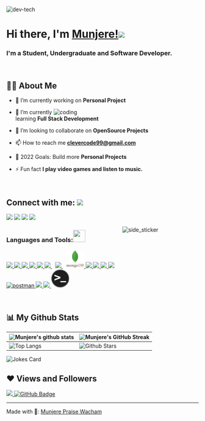 ![dev-tech](https://user-images.githubusercontent.com/86390606/191811117-7980d057-894b-454a-9da8-fd7b236d0cec.jpg)
<h1 align="left">Hi there, I'm  <a href="https://munjere.github.io/tech">Munjere!</a><img src="https://raw.githubusercontent.com/MartinHeinz/MartinHeinz/master/wave.gif" width="30px"></h1>

<h3 align="left">I'm a Student, Undergraduate and Software Developer.</h3>

<br/>

## 🙋‍♂️ About Me

-   🔭 I’m currently working on **Personal Project**
  <img align="right" width="380" alt="coding"  src="https://user-images.githubusercontent.com/86390606/190271816-f2374e79-d5c9-41b5-b724-e976f763750f.gif">

-   🌱 I’m currently learning **Full Stack Development**

-   👯 I’m looking to collaborate on **OpenSource Projects**

-   📫 How to reach me **clevercode99@gmail.com**

-   🥅 2022 Goals: Build more **Personal Projects**

-   ⚡ Fun fact **I play video games and listen to music.**



<br/>

## Connect with me: <img src="https://media.giphy.com/media/LnQjpWaON8nhr21vNW/giphy.gif" height="32">

<p align="left">
<!-- need to update twitter and linkedin accounts-->
<a href = "https://www.linkedin.com/in/munjere-praise-wacham-b3a6b2249/"><img src="https://img.icons8.com/fluent/35/000000/linkedin.png"/></a>
<!--<a href = "https://www.facebook.com//"><img src="https://img.icons8.com/doodle/35/000000/facebook-new.png"/></a>, -->
<a href = "https://twitter.com/clevertech101/"><img src="https://img.icons8.com/fluent/35/000000/twitter.png"/></a>
<a href = "https://telegram.org/Miles_Jarvis"><img src="https://img.icons8.com/color/35/000000/telegram-app--v1.png"/></a>
<a href = "https://www.instagram.com/miles_jarvis__/"><img src="https://img.icons8.com/fluent/35/000000/instagram-new.png"/></a>

</p>

<img align="right" width=200px height=200px alt="side_sticker" src="https://media.giphy.com/media/TEnXkcsHrP4YedChhA/giphy.gif" />
<h3 align="left">Languages and Tools:<img src = "https://media2.giphy.com/media/QssGEmpkyEOhBCb7e1/giphy.gif?cid=ecf05e47a0n3gi1bfqntqmob8g9aid1oyj2wr3ds3mg700bl&rid=giphy.gif" width = 32px height = 32px></h3>

<p align="left"> 
    <a href="https://www.w3.org/html/" target="_blank"> <img src="https://img.icons8.com/color/48/000000/html-5.png"/> </a> 
    <a href="https://www.w3schools.com/css/" target="_blank"> <img src="https://img.icons8.com/color/48/000000/css3.png"/> </a> 
    <a href="https://sass-lang.com/" target="_blank"><img src="https://img.icons8.com/color/48/000000/sass.png"/> </a> 
    <a href="https://developer.mozilla.org/en-US/docs/Web/JavaScript" target="_blank"> <img src="https://img.icons8.com/color/48/000000/javascript.png"/> </a> 
    <a href="https://reactjs.org/" target="_blank"> <img src="https://img.icons8.com/color/48/000000/react-native.png"/> </a>
    <a style="padding-right:8px;" href="https://nodejs.org" target="_blank"> <img src="https://img.icons8.com/color/48/000000/nodejs.png"/> </a> 
    <a style="padding-right:8px;" href="https://www.mysql.com/" target="_blank"> <img src="https://img.icons8.com/fluent/50/000000/mysql-logo.png"/> </a>
    <a href="https://www.mongodb.com/" target="_blank"> <img src="https://raw.githubusercontent.com/devicons/devicon/master/icons/mongodb/mongodb-original-wordmark.svg" alt="mongodb" width="48" height="48"/> </a> 
    <a href="https://firebase.google.com/" target="_blank"> <img src="https://img.icons8.com/color/48/000000/firebase.png"/> </a> 
    <a href="https://code.visualstudio.com/" target="_blank"> <img src="https://img.icons8.com/color/48/000000/visual-studio-code-2019.png"/> </a>
    <a href="https://www.jetbrains.com/pycharm/" target="_blank"> <img src="https://img.icons8.com/color/48/000000/pycharm.png"/> </a>
    <a href="https://www.python.org/" target="_blank"> <img src="https://img.icons8.com/color/48/000000/python.png"/> </a>
    <a href="https://postman.com" target="_blank"> <img src="https://www.vectorlogo.zone/logos/getpostman/getpostman-icon.svg" alt="postman" width="45" height="45"/> </a>   
    <a href="https://git-scm.com/" target="_blank"> <img src="https://img.icons8.com/color/48/000000/git.png"/> </a> 
    <a href="https://redux.js.org" target="_blank"> <img src="https://img.icons8.com/color/48/000000/redux.png"/> </a>
    <a href="https://raw.githubusercontent.com/" target="_blank"><img alt="terminal" width="48px" src="https://raw.githubusercontent.com/github/explore/80688e429a7d4ef2fca1e82350fe8e3517d3494d/topics/terminal/terminal.png"> </a>
  
</p>

<br/>

## 📊 My Github Stats
| ![Munjere's github stats](https://github-readme-stats.vercel.app/api?username=sonicDev99&show_icons=true&theme=tokyonight) | ![Munjere's GitHub Streak](https://github-readme-streak-stats.herokuapp.com/?user=sonicDev99&theme=tokyonight) |
| --- | --- |
| ![Top Langs](https://github-readme-stats.vercel.app/api/top-langs/?username=sonicDev99&theme=tokyonight) | ![Github Stars](https://github-readme-stats.vercel.app/api?username=sonicDev99&show_icons=true&locale=en&count_private=true&hide_rank=true&custom_title=My%20GitHub%20Stats&disable_animations=true&theme=tokyonight) |

![Jokes Card](https://readme-jokes.vercel.app/api?theme=tokyonight)  

## ❤ Views and Followers

<a href="https://github.com/Meghna-DAS/github-profile-views-counter">
    <img src="https://komarev.com/ghpvc/?username=sonicDev99">
</a>
<a href="https://github.com/sonicDev99?tab=followers"><img src="https://img.shields.io/github/followers/sonicDev99?label=Followers&style=social" alt="GitHub Badge"></a>

---

Made with 💖: [Munjere Praise Wacham](https://github.com/sonicDev99)
